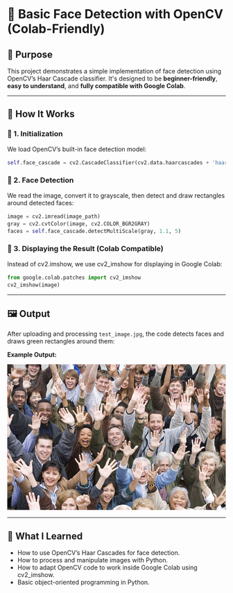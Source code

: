 # 👤 Basic Face Detection with OpenCV (Colab-Friendly)

## 📌 Purpose
This project demonstrates a simple implementation of face detection using OpenCV’s Haar Cascade classifier. It's designed to be **beginner-friendly**, **easy to understand**, and **fully compatible with Google Colab**.

---

## 🧠 How It Works

### 🔹 1. Initialization
We load OpenCV’s built-in face detection model:

```python
self.face_cascade = cv2.CascadeClassifier(cv2.data.haarcascades + 'haarcascade_frontalface_default.xml')
```

### 🔹 2. Face Detection
We read the image, convert it to grayscale, then detect and draw rectangles around detected faces:

```python
image = cv2.imread(image_path)
gray = cv2.cvtColor(image, cv2.COLOR_BGR2GRAY)
faces = self.face_cascade.detectMultiScale(gray, 1.1, 5)
```

### 🔹 3. Displaying the Result (Colab Compatible)
Instead of cv2.imshow, we use cv2_imshow for displaying in Google Colab:

```python
from google.colab.patches import cv2_imshow
cv2_imshow(image)
```

---

## 🖼️ Output
After uploading and processing `test_image.jpg`, the code detects faces and draws green rectangles around them:

**Example Output:**

![Example Output](test_image.jpg)

---

## 📘 What I Learned
- How to use OpenCV’s Haar Cascades for face detection.
- How to process and manipulate images with Python.
- How to adapt OpenCV code to work inside Google Colab using cv2_imshow.
- Basic object-oriented programming in Python.

